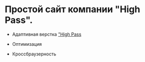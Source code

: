 # Простой сайт компании "High Pass".
- Адаптивная верстка ["High Pass](ekaterinapodneva.github.io/higs-pass/)
* Оптимизация
+ Кроссбраузерность
